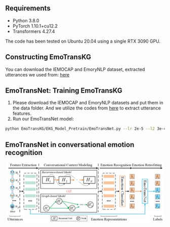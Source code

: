 ## Requirements

- Python 3.8.0
- PyTorch 1.10.1+cu12.2
- Transformers 4.27.4



The code has been tested on Ubuntu 20.04 using a single RTX 3090 GPU.
<br>
## Constructing EmoTransKG
You can download the IEMOCAP and EmoryNLP dataset, extracted utterances we used from: 
[here](https://github.com/declare-lab/conv-emotion/tree/master/COSMIC/feature-extraction)

## EmoTransNet: Training EmoTransKG
1. Please download the IEMOCAP and EmoryNLP datasets and put them in the data folder.
And we utilize the codes from [here](https://github.com/declare-lab/conv-emotion/tree/master/COSMIC) to extract utterance features.
2. Run our EmoTransNet model:
```bash
python EmoTransKG/EKG_Model_Pretrain/EmoTransNet.py --lr 2e-5 --l2 3e-4 --dropout 0.5 --batch_size 64 --BERT_layers 2 --epoches 100
```
## EmoTransNet in conversational emotion recognition
<p align="center">
  <img src="figure.png" alt="Controlling variables in conversation" width="600"/>
</p>
